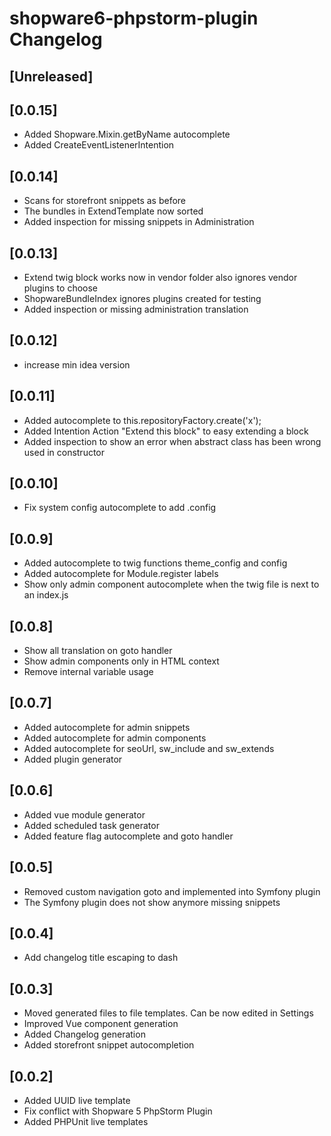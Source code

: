 <!-- Keep a Changelog guide -> https://keepachangelog.com -->

# shopware6-phpstorm-plugin Changelog

## [Unreleased]

## [0.0.15]
- Added Shopware.Mixin.getByName autocomplete
- Added CreateEventListenerIntention

## [0.0.14]
- Scans for storefront snippets as before
- The bundles in ExtendTemplate now sorted
- Added inspection for missing snippets in Administration

## [0.0.13]
- Extend twig block works now in vendor folder also ignores vendor plugins to choose
- ShopwareBundleIndex ignores plugins created for testing
- Added inspection or missing administration translation

## [0.0.12]
- increase min idea version

## [0.0.11]
- Added autocomplete to this.repositoryFactory.create('x');
- Added Intention Action "Extend this block" to easy extending a block
- Added inspection to show an error when abstract class has been wrong used in constructor

## [0.0.10]
- Fix system config autocomplete to add .config

## [0.0.9]
- Added autocomplete to twig functions theme_config and config
- Added autocomplete for Module.register labels
- Show only admin component autocomplete when the twig file is next to an index.js

## [0.0.8]
- Show all translation on goto handler
- Show admin components only in HTML context
- Remove internal variable usage

## [0.0.7]
- Added autocomplete for admin snippets
- Added autocomplete for admin components
- Added autocomplete for seoUrl, sw_include and sw_extends
- Added plugin generator

## [0.0.6]
- Added vue module generator
- Added scheduled task generator
- Added feature flag autocomplete and goto handler

## [0.0.5]
- Removed custom navigation goto and implemented into Symfony plugin
- The Symfony plugin does not show anymore missing snippets

## [0.0.4]
- Add changelog title escaping to dash

## [0.0.3]
- Moved generated files to file templates. Can be now edited in Settings
- Improved Vue component generation
- Added Changelog generation
- Added storefront snippet autocompletion

## [0.0.2]
- Added UUID live template
- Fix conflict with Shopware 5 PhpStorm Plugin
- Added PHPUnit live templates